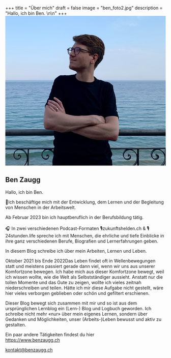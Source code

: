 +++
title = "Über mich"
draft = false
image = "ben_foto2.jpg"
description = "Hallo, ich bin Ben. \n\n"
+++
![](ben_foto2.jpg)

## Ben Zaugg

Hallo, ich bin Ben. 

🌱Ich beschäftige mich mit der Entwicklung, dem Lernen und der Begleitung von Menschen in der Arbeitswelt. 

Ab Februar 2023 bin ich hauptberuflich in der Berufsbildung tätig. \
\
🎧 In zwei verschiedenen Podcast-Formaten 🎙️zukunftshelden.ch & 🎙️24stunden.life spreche ich mit Menschen, die ehrliche und tiefe Einblicke in ihre ganz verschiedenen Berufe, Biografien und Lernerfahrungen geben.

In diesem Blog schreibe ich über mein Arbeiten, Lernen und Leben. 

Oktober 2021 bis Ende 2022Das Leben findet oft in Wellenbewegungen statt und meistens passiert gerade dann viel, wenn wir uns aus unserer Komfortzone bewegen. Ich habe mich aus dieser Komfortzone bewegt, weil ich wissen wollte, wie die Welt als Selbstständiger aussieht. Anstatt nur die tollen Momente und das Gute zu zeigen, wollte ich vieles zeitnah niederschreiben und teilen. Hätte ich mir diese Aufgabe nicht gestellt, wäre hier vieles verborgen geblieben oder schön und gefiltert erschienen. 

Dieser Blog bewegt sich zusammen mit mir und so ist aus dem ursprünglichen Lernblog ein (Lern-) Blog und Logbuch geworden. Ich schreibe nicht mehr «nur» über mein eigenes Lernen, sondern über Gedanken und Möglichkeiten, unser (Arbeits-)Leben bewusst und aktiv zu gestalten.  

Ein paar andere Tätigkeiten findest du hier\
<https://www.benzaugg.ch>

kontakt@benzaugg.ch

[](https://www.benzaugg.ch)